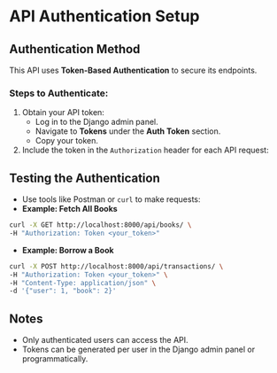 # API Authentication Setup

## Authentication Method
This API uses **Token-Based Authentication** to secure its endpoints.

### Steps to Authenticate:
1. Obtain your API token:
   - Log in to the Django admin panel.
   - Navigate to **Tokens** under the **Auth Token** section.
   - Copy your token.
2. Include the token in the `Authorization` header for each API request:


## Testing the Authentication
- Use tools like Postman or `curl` to make requests:
- **Example: Fetch All Books**
 ```bash
 curl -X GET http://localhost:8000/api/books/ \
 -H "Authorization: Token <your_token>"
 ```
- **Example: Borrow a Book**
 ```bash
 curl -X POST http://localhost:8000/api/transactions/ \
 -H "Authorization: Token <your_token>" \
 -H "Content-Type: application/json" \
 -d '{"user": 1, "book": 2}'
 ```

## Notes
- Only authenticated users can access the API.
- Tokens can be generated per user in the Django admin panel or programmatically.

